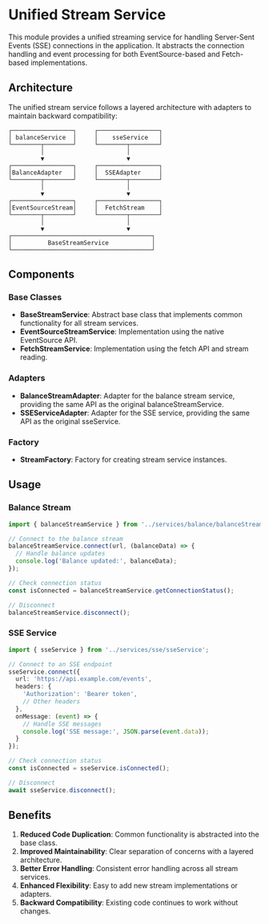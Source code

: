 # Unified Stream Service

This module provides a unified streaming service for handling Server-Sent Events (SSE) connections in the application. It abstracts the connection handling and event processing for both EventSource-based and Fetch-based implementations.

## Architecture

The unified stream service follows a layered architecture with adapters to maintain backward compatibility:

```
┌─────────────────┐     ┌─────────────────┐
│ balanceService  │     │    sseService   │
└────────┬────────┘     └────────┬────────┘
         │                       │
         ▼                       ▼
┌─────────────────┐     ┌─────────────────┐
│BalanceAdapter   │     │  SSEAdapter     │
└────────┬────────┘     └────────┬────────┘
         │                       │
         ▼                       ▼
┌─────────────────┐     ┌─────────────────┐
│EventSourceStream│     │  FetchStream    │
└────────┬────────┘     └────────┬────────┘
         │                       │
         ▼                       ▼
┌───────────────────────────────────────┐
│          BaseStreamService            │
└───────────────────────────────────────┘
```

## Components

### Base Classes

- **BaseStreamService**: Abstract base class that implements common functionality for all stream services.
- **EventSourceStreamService**: Implementation using the native EventSource API.
- **FetchStreamService**: Implementation using the fetch API and stream reading.

### Adapters

- **BalanceStreamAdapter**: Adapter for the balance stream service, providing the same API as the original balanceStreamService.
- **SSEServiceAdapter**: Adapter for the SSE service, providing the same API as the original sseService.

### Factory

- **StreamFactory**: Factory for creating stream service instances.

## Usage

### Balance Stream

```typescript
import { balanceStreamService } from '../services/balance/balanceStreamService';

// Connect to the balance stream
balanceStreamService.connect(url, (balanceData) => {
  // Handle balance updates
  console.log('Balance updated:', balanceData);
});

// Check connection status
const isConnected = balanceStreamService.getConnectionStatus();

// Disconnect
balanceStreamService.disconnect();
```

### SSE Service

```typescript
import { sseService } from '../services/sse/sseService';

// Connect to an SSE endpoint
sseService.connect({
  url: 'https://api.example.com/events',
  headers: {
    'Authorization': 'Bearer token',
    // Other headers
  },
  onMessage: (event) => {
    // Handle SSE messages
    console.log('SSE message:', JSON.parse(event.data));
  }
});

// Check connection status
const isConnected = sseService.isConnected();

// Disconnect
await sseService.disconnect();
```

## Benefits

1. **Reduced Code Duplication**: Common functionality is abstracted into the base class.
2. **Improved Maintainability**: Clear separation of concerns with a layered architecture.
3. **Better Error Handling**: Consistent error handling across all stream services.
4. **Enhanced Flexibility**: Easy to add new stream implementations or adapters.
5. **Backward Compatibility**: Existing code continues to work without changes.